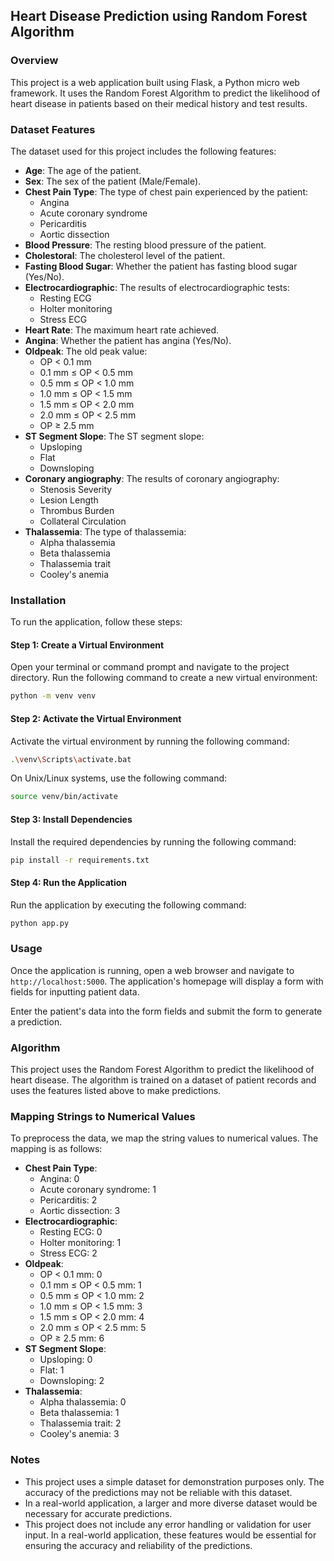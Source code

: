 ## **Heart Disease Prediction using Random Forest Algorithm**

### Overview

This project is a web application built using Flask, a Python micro web framework. It uses the Random Forest Algorithm to predict the likelihood of heart disease in patients based on their medical history and test results.

### Dataset Features

The dataset used for this project includes the following features:

- **Age**: The age of the patient.
- **Sex**: The sex of the patient (Male/Female).
- **Chest Pain Type**: The type of chest pain experienced by the patient:
  - Angina
  - Acute coronary syndrome
  - Pericarditis
  - Aortic dissection
- **Blood Pressure**: The resting blood pressure of the patient.
- **Cholestoral**: The cholesterol level of the patient.
- **Fasting Blood Sugar**: Whether the patient has fasting blood sugar (Yes/No).
- **Electrocardiographic**: The results of electrocardiographic tests:
  - Resting ECG
  - Holter monitoring
  - Stress ECG
- **Heart Rate**: The maximum heart rate achieved.
- **Angina**: Whether the patient has angina (Yes/No).
- **Oldpeak**: The old peak value:
  - OP < 0.1 mm
  - 0.1 mm ≤ OP < 0.5 mm
  - 0.5 mm ≤ OP < 1.0 mm
  - 1.0 mm ≤ OP < 1.5 mm
  - 1.5 mm ≤ OP < 2.0 mm
  - 2.0 mm ≤ OP < 2.5 mm
  - OP ≥ 2.5 mm
- **ST Segment Slope**: The ST segment slope:
  - Upsloping
  - Flat
  - Downsloping
- **Coronary angiography**: The results of coronary angiography:
  - Stenosis Severity
  - Lesion Length
  - Thrombus Burden
  - Collateral Circulation
- **Thalassemia**: The type of thalassemia:
  - Alpha thalassemia
  - Beta thalassemia
  - Thalassemia trait
  - Cooley's anemia

### Installation

To run the application, follow these steps:

#### Step 1: Create a Virtual Environment

Open your terminal or command prompt and navigate to the project directory. Run the following command to create a new virtual environment:

```bash
python -m venv venv
```

#### Step 2: Activate the Virtual Environment

Activate the virtual environment by running the following command:

```bash
.\venv\Scripts\activate.bat
```

On Unix/Linux systems, use the following command:

```bash
source venv/bin/activate
```

#### Step 3: Install Dependencies

Install the required dependencies by running the following command:

```bash
pip install -r requirements.txt
```

#### Step 4: Run the Application

Run the application by executing the following command:

```bash
python app.py
```

### Usage

Once the application is running, open a web browser and navigate to `http://localhost:5000`. The application's homepage will display a form with fields for inputting patient data.

Enter the patient's data into the form fields and submit the form to generate a prediction.

### Algorithm

This project uses the Random Forest Algorithm to predict the likelihood of heart disease. The algorithm is trained on a dataset of patient records and uses the features listed above to make predictions.

### Mapping Strings to Numerical Values

To preprocess the data, we map the string values to numerical values. The mapping is as follows:

- **Chest Pain Type**:
  - Angina: 0
  - Acute coronary syndrome: 1
  - Pericarditis: 2
  - Aortic dissection: 3
- **Electrocardiographic**:
  - Resting ECG: 0
  - Holter monitoring: 1
  - Stress ECG: 2
- **Oldpeak**:
  - OP < 0.1 mm: 0
  - 0.1 mm ≤ OP < 0.5 mm: 1
  - 0.5 mm ≤ OP < 1.0 mm: 2
  - 1.0 mm ≤ OP < 1.5 mm: 3
  - 1.5 mm ≤ OP < 2.0 mm: 4
  - 2.0 mm ≤ OP < 2.5 mm: 5
  - OP ≥ 2.5 mm: 6
- **ST Segment Slope**:
  - Upsloping: 0
  - Flat: 1
  - Downsloping: 2
- **Thalassemia**:
  - Alpha thalassemia: 0
  - Beta thalassemia: 1
  - Thalassemia trait: 2
  - Cooley's anemia: 3

### Notes

- This project uses a simple dataset for demonstration purposes only. The accuracy of the predictions may not be reliable with this dataset.
- In a real-world application, a larger and more diverse dataset would be necessary for accurate predictions.
- This project does not include any error handling or validation for user input. In a real-world application, these features would be essential for ensuring the accuracy and reliability of the predictions.

